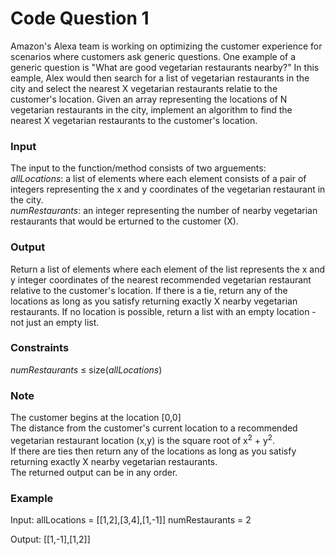 # Code Question 1
Amazon's Alexa team is working on optimizing the customer experience for scenarios where customers ask generic questions. One example of a generic question is "What are good vegetarian restaurants nearby?" In this eample, Alex would then search for a list of vegetarian restaurants in the city and select the nearest X vegetarian restaurants relatie to the customer's location. Given an array representing the locations of N vegetarian restaurants in the city, implement an algorithm to find the nearest X vegetarian restaurants to the customer's location.

### Input
The input to the function/method consists of two arguements:</br>
<em>allLocations</em>: a list of elements where each element consists of a pair of integers representing the x and y coordinates of the vegetarian restaurant in the city.</br>
<em>numRestaurants</em>: an integer representing the number of nearby vegetarian restaurants that would be erturned to the customer (X).</br>

### Output
Return a list of elements where each element of the list represents the x and y integer coordinates of the nearest recommended vegetarian restaurant relative to the customer's location. If there is a tie, return any of the locations as long as you satisfy returning exactly X nearby vegetarian restaurants. If no location is possible, return a list with an empty location - not just an empty list.

### Constraints
<em>numRestaurants</em> &le; size(<em>allLocations</em>)

### Note
The customer begins at the location [0,0]</br>
The distance from the customer's current location to a recommended vegetarian restaurant location (x,y) is the square root of x<sup>2</sup> + y<sup>2</sup>.</br>
If there are ties then return any of the locations as long as you satisfy returning exactly X nearby vegetarian restaurants.</br>
The returned output can be in any order.</br>

### Example
Input:
allLocations = [[1,2],[3,4],[1,-1]]
numRestaurants = 2

Output:
[[1,-1],[1,2]]